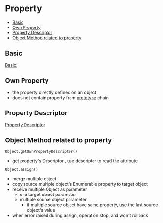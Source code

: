 # Property

* [Basic](#basic)
* [Own Property](#own-property)
* [Property Descriptor](#property-descriptor)
* [Object Method related to property](#object-method-related-to-property)

## Basic

[Basic](javascript-property-basic.md);

## Own Property

- the property directly defined on an object
- does not contain property from [prototype](javascript-prototype.md) chain

## Property Descriptor

[Property Descriptor](javascript-property-descriptor.md)

## Object Method related to property

`Object.getOwnPropertyDescriptor()`

- get property's Descriptor , use descriptor to read the attribute

`Object.assign()`

- merge multiple object
- copy source multiple object's Enumerable property to target object
- receive multiple Object as parameter
  - one target object paramater
  - multiple source object parameter
    - if multiple source object have same property, use the last source object's value
- when error raised during assign, operation stop, and won't rollback
